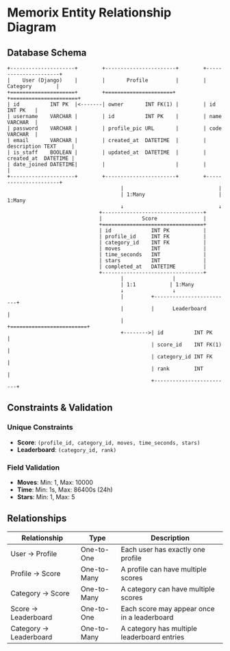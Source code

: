# Memorix Entity Relationship Diagram

## Database Schema

```
+---------------------+        +-----------------------+        +----------------------+
|    User (Django)    |        |       Profile         |        |      Category        |
+=====================+        +======================+        +======================+
| id          INT PK  |<-------| owner       INT FK(1) |        | id          INT PK   |
| username    VARCHAR |        | id          INT PK    |        | name        VARCHAR  |
| password    VARCHAR |        | profile_pic URL       |        | code        VARCHAR  |
| email       VARCHAR |        | created_at  DATETIME  |        | description TEXT     |
| is_staff    BOOLEAN |        | updated_at  DATETIME  |        | created_at  DATETIME |
| date_joined DATETIME|        |                       |        |                      |
+---------------------+        +-----------------------+        +----------------------+
                                     |                               |
                                     | 1:Many                        | 1:Many
                                     ↓                               ↓
                              +---------------------------------+
                              |             Score               |
                              +=================================+
                              | id             INT PK           |
                              | profile_id     INT FK           |
                              | category_id    INT FK           |
                              | moves          INT              |
                              | time_seconds   INT              |
                              | stars          INT              |
                              | completed_at   DATETIME         |
                              +---------------------------------+
                                     |                |
                                     | 1:1           | 1:Many
                                     ↓                ↓
                                     |         +-------------------------+
                                     |         |      Leaderboard        |
                                     |         +=========================+
                                     +-------->| id          INT PK      |
                                               | score_id    INT FK(1)   |
                                               | category_id INT FK      |
                                               | rank        INT         |
                                               +-------------------------+
```

## Constraints & Validation

### Unique Constraints
- **Score**: `(profile_id, category_id, moves, time_seconds, stars)`
- **Leaderboard**: `(category_id, rank)`

### Field Validation
- **Moves**: Min: 1, Max: 10000
- **Time**: Min: 1s, Max: 86400s (24h)
- **Stars**: Min: 1, Max: 5

## Relationships

| Relationship           | Type        | Description                                 |
| ---------------------- | ----------- | ------------------------------------------- |
| User → Profile         | One-to-One  | Each user has exactly one profile           |
| Profile → Score        | One-to-Many | A profile can have multiple scores          |
| Category → Score       | One-to-Many | A category can have multiple scores         |
| Score → Leaderboard    | One-to-One  | Each score may appear once in a leaderboard |
| Category → Leaderboard | One-to-Many | A category has multiple leaderboard entries |

